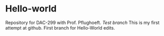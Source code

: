 # Hello-world
Repository for DAC-299 with Prof. Pflughoeft.
*Test branch*
This is my first attempt at github.
First branch for Hello-World edits.
